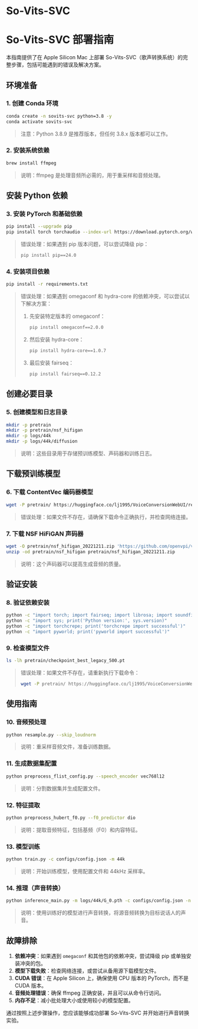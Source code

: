# So-Vits-SVC

# So-Vits-SVC 部署指南

本指南提供了在 Apple Silicon Mac 上部署 So-Vits-SVC（歌声转换系统）的完整步骤，包括可能遇到的错误及解决方案。

## 环境准备

### 1. 创建 Conda 环境

```bash
conda create -n sovits-svc python=3.8 -y
conda activate sovits-svc

```

> 注意：Python 3.8.9 是推荐版本，但任何 3.8.x 版本都可以工作。
> 

### 2. 安装系统依赖

```bash
brew install ffmpeg

```

> 说明：ffmpeg 是处理音频所必需的，用于重采样和音频处理。
> 

## 安装 Python 依赖

### 3. 安装 PyTorch 和基础依赖

```bash
pip install --upgrade pip
pip install torch torchaudio --index-url https://download.pytorch.org/whl/cpu

```

> 错误处理：如果遇到 pip 版本问题，可以尝试降级 pip：
> 
> 
> ```bash
> pip install pip==24.0
> 
> ```
> 

### 4. 安装项目依赖

```bash
pip install -r requirements.txt

```

> 错误处理：如果遇到 omegaconf 和 hydra-core 的依赖冲突，可以尝试以下解决方案：
> 
> 1. 先安装特定版本的 omegaconf：
>     
>     ```bash
>     pip install omegaconf==2.0.0
>     
>     ```
>     
> 2. 然后安装 hydra-core：
>     
>     ```bash
>     pip install hydra-core==1.0.7
>     
>     ```
>     
> 3. 最后安装 fairseq：
>     
>     ```bash
>     pip install fairseq==0.12.2
>     
>     ```
>     

## 创建必要目录

### 5. 创建模型和日志目录

```bash
mkdir -p pretrain
mkdir -p pretrain/nsf_hifigan
mkdir -p logs/44k
mkdir -p logs/44k/diffusion

```

> 说明：这些目录用于存储预训练模型、声码器和训练日志。
> 

## 下载预训练模型

### 6. 下载 ContentVec 编码器模型

```bash
wget -P pretrain/ https://huggingface.co/lj1995/VoiceConversionWebUI/resolve/main/hubert_base.pt -O pretrain/checkpoint_best_legacy_500.pt

```

> 错误处理：如果文件不存在，请确保下载命令正确执行，并检查网络连接。
> 

### 7. 下载 NSF HiFiGAN 声码器

```bash
wget -O pretrain/nsf_hifigan_20221211.zip 'https://github.com/openvpi/vocoders/releases/download/nsf-hifigan-v1/nsf_hifigan_20221211.zip'
unzip -od pretrain/nsf_hifigan pretrain/nsf_hifigan_20221211.zip

```

> 说明：这个声码器可以提高生成音频的质量。
> 

## 验证安装

### 8. 验证依赖安装

```bash
python -c "import torch; import fairseq; import librosa; import soundfile; print('Core dependencies import successful')"
python -c "import sys; print('Python version:', sys.version)"
python -c "import torchcrepe; print('torchcrepe import successful')"
python -c "import pyworld; print('pyworld import successful')"

```

### 9. 检查模型文件

```bash
ls -lh pretrain/checkpoint_best_legacy_500.pt

```

> 错误处理：如果文件不存在，请重新执行下载命令：
> 
> 
> ```bash
> wget -P pretrain/ https://huggingface.co/lj1995/VoiceConversionWebUI/resolve/main/hubert_base.pt -O pretrain/checkpoint_best_legacy_500.pt
> 
> ```
> 

## 使用指南

### 10. 音频预处理

```bash
python resample.py --skip_loudnorm

```

> 说明：重采样音频文件，准备训练数据。
> 

### 11. 生成数据集配置

```bash
python preprocess_flist_config.py --speech_encoder vec768l12

```

> 说明：分割数据集并生成配置文件。
> 

### 12. 特征提取

```bash
python preprocess_hubert_f0.py --f0_predictor dio

```

> 说明：提取音频特征，包括基频（F0）和内容特征。
> 

### 13. 模型训练

```bash
python train.py -c configs/config.json -m 44k

```

> 说明：开始训练模型，使用配置文件和 44kHz 采样率。
> 

### 14. 推理（声音转换）

```bash
python inference_main.py -m logs/44k/G_0.pth -c configs/config.json -n <wavfile> -t 0 -s <spkname>

```

> 说明：使用训练好的模型进行声音转换，将源音频转换为目标说话人的声音。
> 

## 故障排除

1. **依赖冲突**：如果遇到 `omegaconf` 和其他包的依赖冲突，尝试降级 pip 或单独安装冲突的包。
2. **模型下载失败**：检查网络连接，或尝试从备用源下载模型文件。
3. **CUDA 错误**：在 Apple Silicon 上，确保使用 CPU 版本的 PyTorch，而不是 CUDA 版本。
4. **音频处理错误**：确保 ffmpeg 正确安装，并且可以从命令行访问。
5. **内存不足**：减小批处理大小或使用较小的模型配置。

通过按照上述步骤操作，您应该能够成功部署 So-Vits-SVC 并开始进行声音转换实验。